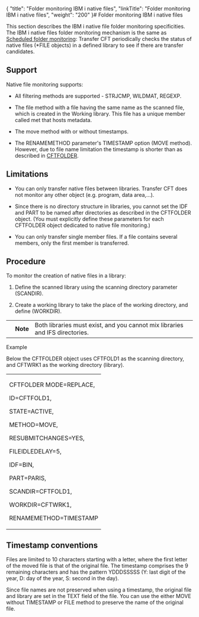 {
    "title": "Folder monitoring IBM i native files",
    "linkTitle": "Folder monitoring IBM i native files",
    "weight": "200"
}# Folder monitoring IBM i native files



This section describes the IBM i native file folder monitoring specificities. The IBM i native files folder monitoring mechanism is the same as [Scheduled folder monitoring](intro_folder_monitor.htm#scheduled_folder): Transfer CFT periodically checks the status of native files (\*FILE objects) in a defined library to see if there are transfer candidates.



## Support



Native file monitoring supports:



-   All filtering methods are supported - STRJCMP, WILDMAT, REGEXP.

-   The file method with a file having the same name as the scanned file, which is created in the Working library. This file has a unique member called <span>met </span>that hosts metadata.

-   The move method with or without timestamps.

-   The RENAMEMETHOD parameter's TIMESTAMP option (MOVE method). However, due to file name limitation the timestamp is shorter than as described in [CFTFOLDER](../../CFTUTIL/Conf/CFTFOLDER.htm#CFTFOLDE).



## Limitations



-   You can only transfer native files between libraries. Transfer CFT does not monitor any other object (e.g. program, data area,...).

-   Since there is no directory structure in libraries, you cannot set the IDF and PART to be named after directories as described in the CFTFOLDER object. (You must explicitly define these parameters for each CFTFOLDER object dedicated to native file monitoring.)

-   You can only transfer single member files. If a file contains several members, only the first member is transferred.



## Procedure



To monitor the creation of native files in a library:



1.  Define the scanned library using the scanning directory parameter (<span>SCANDIR</span>).

2.  Create a working library to take the place of the working directory, and define (<span>WORKDIR</span>).



<table data-cellpadding="0" data-cellspacing="0">
<tbody>
<tr>
<td data-valign="top"></td>
<td data-valign="top"><span><strong>Note</strong></span></td>
<td data-mc-autonum="&lt;b&gt;Note&lt;/b&gt;" data-valign="top">Both libraries must exist, and you cannot mix libraries and IFS directories.</td>
</tr>
</tbody>
</table>



Example



Below the CFTFOLDER object uses <span>CFTFOLD1 </span>as the scanning directory, and <span>CFTWRK1 </span>as the working directory (library).



<table data-cellspacing="0">
<tbody>
<tr>
<td><p>CFTFOLDER MODE=REPLACE,</p>
<p>ID=CFTFOLD1,</p>
<p>STATE=ACTIVE,</p>
<p>METHOD=MOVE,</p>
<p>RESUBMITCHANGES=YES,</p>
<p>FILEIDLEDELAY=5,</p>
<p>IDF=BIN,

PART=PARIS,</p>
<p>SCANDIR=<span>CFTFOLD1</span>,</p>
<p>WORKDIR=<span>CFTWRK1</span>,</p>
<p>RENAMEMETHOD=TIMESTAMP</p></td>
</tr>
</tbody>
</table>



## Timestamp conventions



Files are limited to 10 characters starting with a letter, where the first letter of the moved file is that of the original file. The timestamp comprises the 9 remaining characters and has the pattern YDDDSSSSS (Y: last digit of the year, D: day of the year, S: second in the day).



Since file names are not preserved when using a timestamp, the original file and library are set in the TEXT field of the file. You can use the either MOVE without TIMESTAMP or FILE method to preserve the name of the original file.

